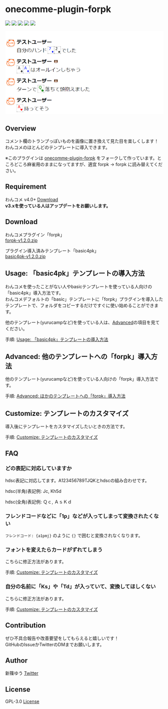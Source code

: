 # onecomme-plugin-forpk

![](https://img.shields.io/github/downloads/yuarasino/onecomme-plugin-forpk/total)
![](https://img.shields.io/github/v/release/yuarasino/onecomme-plugin-forpk)
![](https://img.shields.io/badge/onecomme-v4.0%2B-orange)
![](https://img.shields.io/github/license/yuarasino/onecomme-plugin-forpk)
![](https://img.shields.io/youtube/channel/views/UCxUnuWTQGLw5dO_dl0oqrrg?style=social)

![](./docs/images/forpk.png)


## Overview

コメント欄のトランプっぽいものを画像に置き換えて見た目を楽しくします！  
わんコメのほとんどのテンプレートに導入できます。

※このプラグインは [onecomme-plugin-forpk](https://github.com/yuarasino/onecomme-plugin-forpk) をフォークして作っています。ところどころ麻雀用のままになってますが、適宜 forpk -> forpk に読み替えてください。　


## Requirement

わんコメ v4.0+ [Download](https://onecomme.com/)  
**v3.xを使っている人はアップデートをお願いします。**


## Download

わんコメプラグイン「forpk」  
[forpk-v1.2.0.zip](https://github.com/yuarasino/onecomme-plugin-forpk/releases/download/v1.2.0/forpk-v1.2.0.zip)

プラグイン導入済みテンプレート「basic4pk」  
[basic4pk-v1.2.0.zip](https://github.com/yuarasino/onecomme-plugin-forpk/releases/download/v1.2.0/basic4pk-v1.2.0.zip)


## Usage: 「basic4pk」テンプレートの導入方法

わんコメを使ったことがない人やbasicテンプレートを使っている人向けの「basic4pk」導入方法です。  
わんコメデフォルトの「basic」テンプレートに「forpk」プラグインを導入したテンプレートで、フォルダをコピーするだけですぐに使い始めることができます。

他のテンプレート(yurucampなど)を使っている人は、[Advanced](./docs/advanced.md)の項目を見てください。

手順: [Usage: 「basic4pk」テンプレートの導入方法](./docs/usage.md)


## Advanced: 他のテンプレートへの「forpk」導入方法

他のテンプレート(yurucampなど)を使っている人向けの「forpk」導入方法です。

手順: [Advanced: ほかのテンプレートへの「forpk」導入方法](./docs/advanced.md)


## Customize: テンプレートのカスタマイズ

導入後にテンプレートをカスタマイズしたいときの方法です。

手順: [Customize: テンプレートのカスタマイズ](./docs/customize.md)


## FAQ

### どの表記に対応していますか

hdsc表記に対応してます。A123456789TJQKとhdscの組み合わせです。

hdsc(半角)表記例: Jc, Kh5d

hdsc(全角)表記例: Ｑｃ, ＡｓＫｄ

### フレンドコードなどに「1p」などが入ってしまって変換されたくない

`フレンドコード: {a1pmj}` のように `{}` で囲むと変換されなくなります。

### フォントを変えたらカードがずれてしまう

こちらに修正方法があります。

手順: [Customize: テンプレートのカスタマイズ](./docs/customize.md)

### 自分の名前に「Ks」や「Td」が入っていて、変換してほしくない

こちらに修正方法があります。

手順: [Customize: テンプレートのカスタマイズ](./docs/customize.md)


## Contribution

ぜひ不具合報告や改善要望をしてもらえると嬉しいです！  
GitHubのIssueかTwitterのDMまでお願いします。


## Author

新篠ゆう [Twitter](https://twitter.com/yuarasino)


## License

GPL-3.0 [License](./LICENSE)
